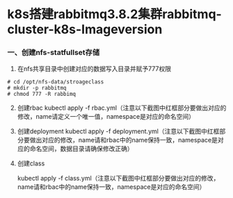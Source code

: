 # k8s搭建rabbitmq3.8.2集群rabbitmq-cluster-k8s-Imageversion
### 一、创建nfs-statfullset存储
1. 在nfs共享目录中创建对应的数据写入目录并赋予777权限

```
# cd /opt/nfs-data/stroageclass
# mkdir -p rabbitmq
# chmod 777 -R rabbimq
```
2. 创建rbac
   kubectl apply -f rbac.yml（注意以下截图中红框部分要做出对应的修改，name请定义一个唯一值，namespace是对应的命名空间）
   
3. 创建deployment
   kubectl apply -f deployment.yml（注意以下截图中红框部分要做出对应的修改，name请和rbac中的name保持一致，namespace是对应的命名空间，数据目录请确保修改正确）

4. 创建class

   kubectl apply -f class.yml（注意以下截图中红框部分要做出对应的修改，name请和rbac中的name保持一致，namespace是对应的命名空间）


